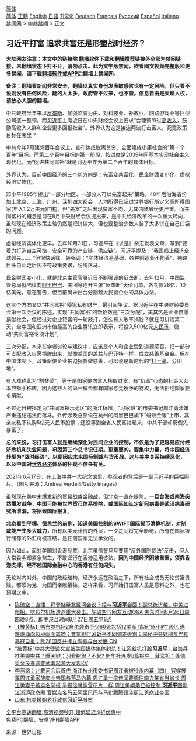  <!-- 面包屑导航 --> <div class="breadcrumb"><!-- GTranslate: https://gtranslate.io/ -->  <div class="switcher notranslate">  <div class="selected">  <a href="#" onclick="return false;"> 简体</a>  </div>  <div class="option">  <a href="https://www.bannedbook.org" onclick="doGTranslate('zh-CN|zh-CN');jQuery('div.switcher div.selected a').html(jQuery(this).html());return false;" title="简体中文" class="nturl selected"> 简体</a>  <a href="https://www.bannedbook.org/zh-tw/" onclick="doGTranslate('zh-CN|zh-TW');jQuery('div.switcher div.selected a').html(jQuery(this).html());return false;" title="繁體中文" class="nturl"> 正體</a>  <a href="https://www.bannedbook.org/en/" onclick="doGTranslate('zh-CN|en');jQuery('div.switcher div.selected a').html(jQuery(this).html());return false;" title="English" class="nturl"> English</a>  <a href="https://www.bannedbook.org/ja/" onclick="doGTranslate('zh-CN|ja');jQuery('div.switcher div.selected a').html(jQuery(this).html());return false;" title="日本語" class="nturl"> 日語</a>  <a href="https://www.bannedbook.org/ko/" onclick="doGTranslate('zh-CN|ko');jQuery('div.switcher div.selected a').html(jQuery(this).html());return false;" title="한국어" class="nturl"> 한국어</a>  <a href="https://www.bannedbook.org/de/" onclick="doGTranslate('zh-CN|de');jQuery('div.switcher div.selected a').html(jQuery(this).html());return false;" title="Deutsch" class="nturl"> Deutsch</a>  <a href="https://www.bannedbook.org/fr/" onclick="doGTranslate('zh-CN|fr');jQuery('div.switcher div.selected a').html(jQuery(this).html());return false;" title="Français" class="nturl"> Français</a>  <a href="https://www.bannedbook.org/ru/" onclick="doGTranslate('zh-CN|ru');jQuery('div.switcher div.selected a').html(jQuery(this).html());return false;" title="Русский" class="nturl"> Русский</a>  <a href="https://www.bannedbook.org/es/" onclick="doGTranslate('zh-CN|es');jQuery('div.switcher div.selected a').html(jQuery(this).html());return false;" title="Español" class="nturl"> Español</a>  <a href="https://www.bannedbook.org/it/" onclick="doGTranslate('zh-CN|it');jQuery('div.switcher div.selected a').html(jQuery(this).html());return false;" title="Italiano" class="nturl"> Italiano</a>  </div>  </div>      <div class='breadcrumb-sub'><!-- Breadcrumb NavXT 6.3.0 --> <a href="https://www.bannedbook.org/" class="home">禁闻网</a> &gt; <a href="https://www.bannedbook.org/bnews/cbnews/" class="category">中共禁闻</a> &gt; 正文</div></div><h2>习近平打富 追求共富还是形塑战时经济？</h2> <p class="notice"><b>大陆网友注意：本文中的链接除 <a href="https://github.com/bannedbook/fanqiang" >翻墙</a>软件下载和<a href="https://github.com/killgcd/justmysocks/blob/master/README.md">翻墙推荐</a>链接外全部为禁网链接，未翻墙状态下打不开，请勿点击。此为文字版禁闻，欲看图文视频完整版和更多禁闻，请下载<a href="https://github.com/bannedbook/fanqiang">翻墙软件或APP</a>后翻墙上禁闻网。</p><p>备注：翻墙看新闻非常安全，翻墙以真实身份发表敏感言论有一定风险，但只看不说则没有任何风险，翻的人太多，政府管不过来，也不管。信息自由是天赋人权，请放心大胆的翻墙。</b></p>  <div class="entry"> <p>中共政府半年来以<a href="https://www.bannedbook.org/bnews/tag/%e5%8f%8d%e5%9e%84%e6%96%ad/" class="st_tag internal_tag" rel="tag" title="标签 反垄断 下的日志">反垄断</a>、加强监管为由，对科技业、补教业、网路游戏业等巨型公司逐一整顿，而<a href="https://www.bannedbook.org/bnews/tag/%e4%b9%a0%e8%bf%91%e5%b9%b3/" class="st_tag internal_tag" rel="tag" title="标签 习近平 下的日志">习近平</a>主席近日在中央财经会议上要求“合理调节过<a href="https://www.bannedbook.org/bnews/tag/%E9%AB%98%E6%94%B6%E5%85%A5/" class="st_tag internal_tag" rel="tag" title="标签 高收入 下的日志">高收入</a>，鼓励高收入人群和企业更多回报社会”。外界认为这是接连两波打击富人，究竟政策目标在哪里？</p> <p>中共今年7月建党百年会议上，宣布达成脱离贫穷、全面建成小康社会的“第一个百年”目标。而第二个百年目标的第一阶段，按进度是2035年间基本实现社会主义现代化，而“促进共同富裕”就是习近平作为第二个百年的具体目标。</p> <p>外界认为，目前<span class='wp_keywordlink_affiliate'><a href="https://www.bannedbook.org/" title="中国" target="_blank">中国</a></span>经济的三个新方向是：先富变共富化、民企财团变小化、虚拟经济实体化。</p> <p>邓小平1985年提出“一部分地区、一部分人可以先富起来”策略，40年后沿海省份加上北京、上海、广州、深圳四大都会，人均所得已超过世界银行所定义高所得国家(年入1.2万美元)门槛。但“先富”之后出现贫富不均，尤其内陆省份更严重。而共同富裕的概念是习在8月中央财经会议提出来，是中共经济改革的一次重大转向，虽然现在经济政策主轴仍然是把饼做大，但也要整治少数人装了太多饼在自己口袋的问题。</p>  <p>虚拟经济实体化更早。去年10月31日，习近平在《求是》杂志发表文章，写到“要着力打造自主可控、安全可靠的产业链、供应链”。习近平提及：“我国线上经济全球领先……，”但很快话锋一转强调：“实体经济是基础，各种制造业不能丢”，网路巨头自此之后因不符政策要求，纷纷落马。</p> <p>民企财团变小化，就是北京主管官署近日不断强调的反垄断。去年12月，<a href="https://www.bannedbook.org/bnews/tag/%E4%B8%AD%E5%9B%BD/" class="st_tag internal_tag" rel="tag" title="标签 中国 下的日志">中国</a>监管总局就陆续向<a href="https://www.bannedbook.org/bnews/tag/%e9%98%bf%e9%87%8c%e5%b7%b4%e5%b7%b4/" class="st_tag internal_tag" rel="tag" title="标签 阿里巴巴 下的日志">阿里巴巴</a>、美团等连开三张“反垄断”天价罚单，各罚款28亿、10亿美元，意在警告，但目前尚未出台分割超大民营企业的具体办法。</p> <p>这三个方向又以“共同富裕”侵犯私有财产，最引起争议。据习近平在中央财经委员会第十次会议的陈述，实现“共同富裕”的新招数是“三次分配”，美其名是企业自愿捐献社会，但经过对企业钜富的一轮敲打，怎么有人敢不捐钱？就在习讲话第二天，全中国和亚洲市值最高的企业腾讯立即表示，将投入500亿元<a href="https://www.bannedbook.org/bnews/tag/%e4%ba%ba%e6%b0%91%e5%b8%81/" class="st_tag internal_tag" rel="tag" title="标签 人民币 下的日志">人民币</a>，启动“共同富裕专项计划”。</p> <p>三次分配，本来在学者讨论与建议中，应该是个人和企业受到道德感召，把一部分可支配收入自愿捐赠出来，就像美国的盖兹与巴菲特一样，成立慈善基金会。但在中国体制下，政策驱使企业被迫捐款做慈善，可以说是新时代的“<a href="https://www.bannedbook.org/bnews/tag/%e6%89%93%e5%9c%9f%e8%b1%aa/" class="st_tag internal_tag" rel="tag" title="标签 打土豪 下的日志">打土豪</a>、分田地”。</p>  <p>有人戏称此为“割韭菜”，等于是国家要向富人榨取财富，有“仇富”心态的社会大众本应额手称庆，因为这些人的第一桶金都有国家与党授予的特权，无法拒绝国家要求捐献。</p> <p>不过近日被指定为“共同富裕示范区”的浙江杭州，“习家班”的市委书记周江勇涉嫌严重违纪违法而落马。外传涉及总部设在杭州的阿里巴巴旗下“蚂蚁金服”上市，其亲友私下认购5亿元人民币股票；还没等到全省人民富裕起来，中共干部却反倒先暴富了。</p> <p><strong>总的来说，习打击富人就是继续深化对民间企业的控制，不仅是为了更容易应付经济危机和失业问题，巩固第三个总书记任期。更重要的，要集中力量，将<a href="https://www.bannedbook.org/bnews/tag/%e4%b8%ad%e5%9b%bd%e7%bb%8f%e6%b5%8e/" class="st_tag internal_tag" rel="tag" title="标签 中国经济 下的日志">中国经济</a>转型为“战时经济”，以便因应未来国际制裁与货币战。这与美中关系持续恶化，以及中国对<a href="https://www.bannedbook.org/bnews/tag/%E4%B8%96%E7%95%8C%E7%BB%8F%E6%B5%8E/" class="st_tag internal_tag" rel="tag" title="标签 世界经济 下的日志">世界经济</a>体系的怀疑不信任有关。</strong></p> <p><strong></strong></p>  <p>2021年6月17日，在上海中共一大纪念馆里，参观者的背后是一副习近平的巨幅照片。（图片来源：Andrea Verdelli/Getty Images）</p> <p>虽然现在美中未爆发新的贸易战或金融战，但北京一直在提防。<strong>一旦台海或南海突然爆发战争，中国可能被世界货币体系排除，或国际如认定新冠病毒是武汉病毒研究所泄漏，将招致国际报复。</strong></p> <p><strong>北京看到平壤、德黑兰的前例，知道美国控制的SWIFT国际货币清算机制，对制裁能产生多大威力，</strong>所有以美元计价的外贸，一夕之间将完全断绝，所有在国际银行储存的外汇将被冻结，是任何国家无法承受的。</p> <p>因为如此，面对美国对香港制裁，北京虽信誓旦旦要用“反外国制裁法”反击，但人大常委会却紧急煞车，不敢迳行在香港适用该法。<strong>因为中国经济困难重重，须靠香港支撑，经不起国际金融中心的香港有任何闪失。</strong></p>  <p>无论对内对外，中国的政经结构，经济永远在政治之下，所有社会成员无论贫富贵贱，都须为党、为国而奉献牺牲。这样来看，习开始打击富人虽是意料之外，也在预期之中。</p> <ul class='op-related-articles' title='相关阅读'> <li><a href='https://www.bannedbook.org/bnews/bannedvideo/20210827/1614081.html' target='_blank'>陈破空：直播：拜登掂量北戴河会议？拒与<b>习近平</b>会面！副总统访越，中美过暗招。喀布尔机场遭遇重大袭击。陈破空与网友互动Q&A 美东时间8月26日周四晚8点、即中港台时间8月27日周五早8点</a></li> <li><a href='https://www.bannedbook.org/bnews/bannedvideo/20210827/1614064.html' target='_blank'>【被黄标】喀布尔机场2自杀袭击至少60死包括12美军 情况“逐小时”恶化 逃难潮涌向边境画面震撼；普京狠打<b>习近平</b>不同调差级别；揭秘中共好朋友巴铁养寇自重；欧28国反共撑立陶宛与台发展 CN</a></li> <li><a href='https://www.bannedbook.org/bnews/bannedvideo/20210827/1613975.html' target='_blank'>“被黄标”中共大使馆文宣被美国媒体集体封杀！江系趁机打脸<b>习近平</b>；台海兵推美输中共？曝关键；习看树很了不起? 新华社连发8篇报导，藏玄机；蓬佩奥余茂春调查武毒起源大发现KV</a></li> <li><a href='https://www.bannedbook.org/bnews/comments/20210826/1613922.html' target='_blank'>李燕铭：北戴河会后首虎 浙江杭州市委书记周江勇被秒杀内幕（四） 官媒披露周江勇家族商业帝国与落马内幕 周江勇一度传闻要调往南方某省当省长 周江勇妻子被实名举报 举报信就像雪花片一样 周江勇姐弟已被控制 <b>习近平</b>围剿江浙沪政商圈 官媒点名马云阿里巴巴与马化腾腾讯涉周江勇商业帝国</a></li> <li><a href='https://www.bannedbook.org/bnews/renquan/20210826/1613904.html' target='_blank'>山东 抗美援朝老兵致信<b>习近平</b>喊冤</a></li> </ul> <p class="texttj"> <a href="https://github.com/bannedbook/fanqiang/wiki/V2ray%E6%9C%BA%E5%9C%BA" target="_blank">全平台高速翻墙:高清视频秒开,超低延迟,9折优惠中</a><br/> <a href="https://github.com/bannedbook/fanqiang/wiki/%E7%A6%81%E9%97%BB%E7%BD%91%E5%AE%89%E5%8D%93%E7%BF%BB%E5%A2%99%E6%96%B0%E9%97%BBAPP" target="_blank">免费PC翻墙、安卓VPN翻墙APP</a></p><p> 来源：世界日报 </p><a name='sharetosocial'></a>  <div style="margin-bottom:5px;padding-bottom:5px;clear:both"> <div id="archive-pix-1" class="banner-ads"> <!-- AuctionX Display platform tag START --> <div id="26318x728x90x621x_ADSLOT2" clicktrack="%%CLICK_URL_ESC%%"></div> <!-- AuctionX Display platform tag END --> </div> <div id="archive-pix-2" class="banner-ads"> <!-- AuctionX Display platform tag START --> <div id="26315x300x250x621x_ADSLOT2" clicktrack="%%CLICK_URL_ESC%%"></div> <!-- AuctionX Display platform tag END --> </div> </div>  <div id="archive-pix-1" class="banner-ads"> <!-- AuctionX Display platform tag START --> <div id="26318x728x90x621x_ADSLOT3" clicktrack="%%CLICK_URL_ESC%%"></div> <!-- AuctionX Display platform tag END --> </div> </div><!--END ENTRY--> 